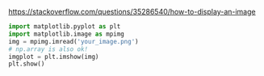 https://stackoverflow.com/questions/35286540/how-to-display-an-image

```py
import matplotlib.pyplot as plt
import matplotlib.image as mpimg
img = mpimg.imread('your_image.png')
# np.array is also ok!
imgplot = plt.imshow(img)
plt.show()
```

